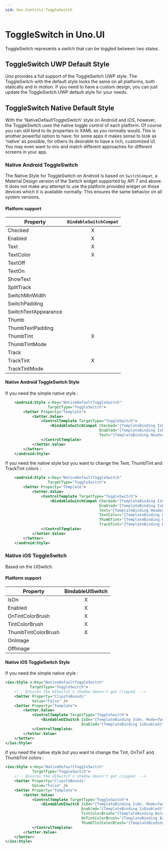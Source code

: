 ```yaml
---
uid: Uno.Controls.ToggleSwitch
---
```


# ToggleSwitch in Uno.UI

ToggleSwitch represents a switch that can be toggled between two states.

## ToggleSwitch UWP Default Style

Uno provides a full support of the ToggleSwitch UWP style.
The ToggleSwitch with the default style looks the same on all platforms, both statically and in motion.
If you need to have a custom design, you can just update the ToggleSwitch UWP default style for your needs.

## ToggleSwitch Native Default Style

With the 'NativeDefaultToggleSwitch' style on Android and iOS, however, the ToggleSwitch uses the native toggle control of each platform.
Of course you can still bind to its properties in XAML as you normally would.
This is another powerful option to have: for some apps it makes sense to look as 'native' as possible, for others its desirable to have a rich, customized UI.
You may even want to mix and match different approaches for different screens in your app.

### Native Android ToggleSwitch

The Native Style for ToggleSwitch on Android is based on `SwitchCompat`, a Material Design version of the Switch widget supported by API 7 and above.
It does not make any attempt to use the platform provided widget on those devices which it is available normally.
This ensures the same behavior on all system versions.

#### Platform support

| Property             | `BindableSwitchCompat` |
|----------------------|:----------------------:|
| Checked              |           X            |
| Enabled              |           X            |
| Text                 |           X            |
| TextColor            |           X            |
| TextOff              |                        |
| TextOn               |                        |
| ShowText             |                        |
| SplitTrack           |                        |
| SwitchMinWidth       |                        |
| SwitchPadding        |                        |
| SwitchTextAppearance |                        |
| Thumb                |                        |
| ThumbTextPadding     |                        |
| ThumbTint            |           X            |
| ThumbTintMode        |                        |
| Track                |                        |
| TrackTint            |           X            |
| TrackTintMode        |                        |

#### Native Android ToggleSwitch Style

If you need the simple native style :

```xml
    <android:Style x:Key="NativeDefaultToggleSwitch"
                   TargetType="ToggleSwitch">
        <Setter Property="Template">
            <Setter.Value>
                <ControlTemplate TargetType="ToggleSwitch">
                    <BindableSwitchCompat Checked="{TemplateBinding IsOn, Mode=TwoWay}"
                                          Enabled="{TemplateBinding IsEnabled}"
                                          Text="{TemplateBinding Header}" />
                </ControlTemplate>
            </Setter.Value>
        </Setter>
    </android:Style>
```

If you need the native style but you want to change the Text, ThumbTint and TrackTint colors :

```xml
    <android:Style x:Key="NativeDefaultToggleSwitch"
                   TargetType="ToggleSwitch">
        <Setter Property="Template">
            <Setter.Value>
                <ControlTemplate TargetType="ToggleSwitch">
                    <BindableSwitchCompat Checked="{TemplateBinding IsOn, Mode=TwoWay}"
                                          Enabled="{TemplateBinding IsEnabled}"
                                          Text="{TemplateBinding Header}"
                                          TextColor="{TemplateBinding Foreground}"
                                          ThumbTint="{TemplateBinding BorderBrush}"
                                          TrackTint="{TemplateBinding Background}" />
                </ControlTemplate>
            </Setter.Value>
        </Setter>
    </android:Style>
```

### Native iOS ToggleSwitch

Based on the UISwitch.

#### Platform support

| Property                                   | BindableUISwitch |
| ------------------------------------------ |:----------------:|
| IsOn                                       |         X        |
| Enabled                                    |         X        |
| OnTintColorBrush                           |         X        |
| TintColorBrush                             |         X        |
| ThumbTintColorBrush                        |         X        |
| OnImage                                    |                  |
| OffImage                                   |                  |

#### Native iOS ToggleSwitch Style

If you need the simple native style :

```xml
<ios:Style x:Key="NativeDefaultToggleSwitch"
           TargetType="ToggleSwitch">
    <!-- Ensures the UISwitch's shadow doesn't get clipped. -->
    <Setter Property="ClipsToBounds"
            Value="False" />
    <Setter Property="Template">
        <Setter.Value>
            <ControlTemplate TargetType="ToggleSwitch">
                <BindableUISwitch IsOn="{TemplateBinding IsOn, Mode=TwoWay}"
                                  Enabled="{TemplateBinding IsEnabled}" />
            </ControlTemplate>
        </Setter.Value>
    </Setter>
</ios:Style>
```

If you need the native style but you want to change the Tint, OnTinT and ThumbTint colors :

```xml
<ios:Style x:Key="NativeDefaultToggleSwitch"
            TargetType="ToggleSwitch">
    <!-- Ensures the UISwitch's shadow doesn't get clipped. -->
    <Setter Property="ClipsToBounds"
            Value="False" />
    <Setter Property="Template">
        <Setter.Value>
            <ControlTemplate TargetType="ToggleSwitch">
                <BindableUISwitch IsOn="{TemplateBinding IsOn, Mode=TwoWay}"
                                  Enabled="{TemplateBinding IsEnabled}"
                                  TintColorBrush="{TemplateBinding BorderBrush}"
                                  OnTintColorBrush="{TemplateBinding Background}"
                                  ThumbTintColorBrush="{TemplateBinding Foreground}" />
            </ControlTemplate>
        </Setter.Value>
    </Setter>
</ios:Style>
```
